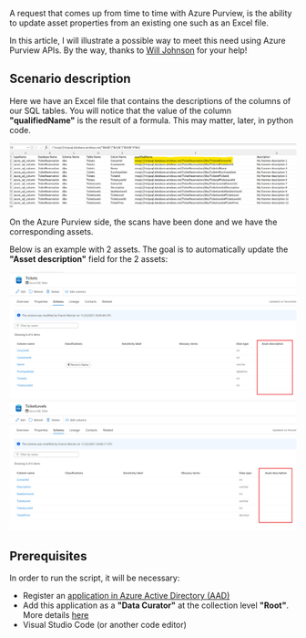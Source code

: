 A request that comes up from time to time with Azure Purview, is the ability to update asset properties from an existing one such as an Excel file.

In this article, I will illustrate a possible way to meet this need using Azure Purview APIs. By the way, thanks to [Will Johnson](https://github.com/wjohnson) for your help!

## Scenario description

Here we have an Excel file that contains the descriptions of the columns of our SQL tables. You will notice that the value of the column **"qualifiedName"** is the result of a formula. This may matter, later, in python code.

![Excel](Pictures/001.png)

On the Azure Purview side, the scans have been done and we have the corresponding assets.

Below is an example with 2 assets. The goal is to automatically update the **"Asset description"** field for the 2 assets:


![Purview](Pictures/002.png)
![Purview](Pictures/003.png)


## Prerequisites

In order to run the script, it will be necessary:

- Register an [application in Azure Active Directory (AAD)](https://docs.microsoft.com/en-us/azure/active-directory/develop/quickstart-register-app)
- Add this application as a **"Data Curator"** at the collection level **"Root"**. More details [here](https://docs.microsoft.com/en-us/azure/purview/catalog-permissions)
- Visual Studio Code (or another code editor)


